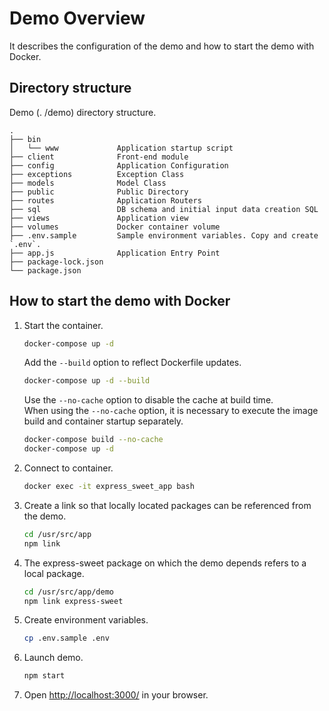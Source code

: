 # Demo Overview
It describes the configuration of the demo and how to start the demo with Docker.

## Directory structure
Demo (. /demo) directory structure.
```
.
├── bin
│   └── www             Application startup script
├── client              Front-end module
├── config              Application Configuration
├── exceptions          Exception Class
├── models              Model Class
├── public              Public Directory
├── routes              Application Routers
├── sql                 DB schema and initial input data creation SQL
├── views               Application view
├── volumes             Docker container volume
├── .env.sample         Sample environment variables. Copy and create `.env`.
├── app.js              Application Entry Point
├── package-lock.json
└── package.json
```

## How to start the demo with Docker
1. Start the container.
    ```sh
    docker-compose up -d
    ```

    Add the `--build` option to reflect Dockerfile updates.
    ```sh
    docker-compose up -d --build
    ```

    Use the `--no-cache` option to disable the cache at build time.  
    When using the `--no-cache` option, it is necessary to execute the image build and container startup separately.
    ```sh
    docker-compose build --no-cache
    docker-compose up -d
    ```
1. Connect to container.
    ```sh
    docker exec -it express_sweet_app bash
    ```
1. Create a link so that locally located packages can be referenced from the demo.
    ```sh
    cd /usr/src/app
    npm link
    ```
1. The express-sweet package on which the demo depends refers to a local package.
    ```sh
    cd /usr/src/app/demo
    npm link express-sweet
    ```
1. Create environment variables.
    ```sh
    cp .env.sample .env
    ```
1. Launch demo.
    ```sh
    npm start
    ```
1. Open [http://localhost:3000/](http://localhost:3000/) in your browser.